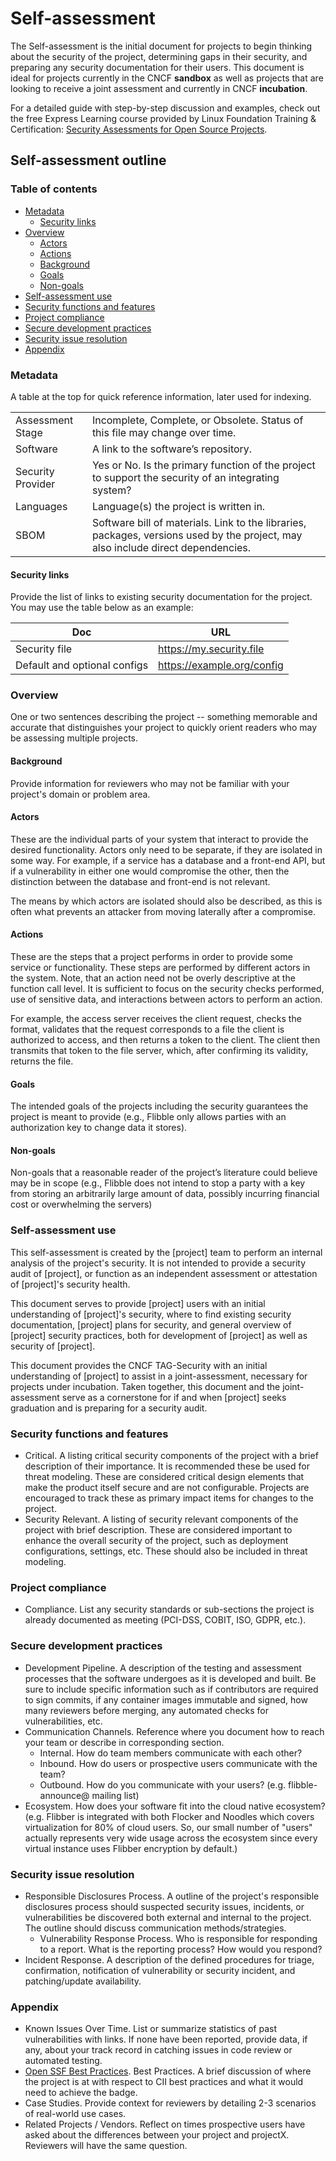 # Self-assessment

The Self-assessment is the initial document for projects to begin thinking about the
security of the project, determining gaps in their security, and preparing any security
documentation for their users. This document is ideal for projects currently in the
CNCF **sandbox** as well as projects that are looking to receive a joint assessment and
currently in CNCF **incubation**.

For a detailed guide with step-by-step discussion and examples, check out the free
Express Learning course provided by Linux Foundation Training & Certification:
[Security Assessments for Open Source Projects](https://training.linuxfoundation.org/express-learning/security-self-assessments-for-open-source-projects-lfel1005/).

## Self-assessment outline

### Table of contents

- [Metadata](#metadata)
  - [Security links](#security-links)
- [Overview](#overview)
  - [Actors](#actors)
  - [Actions](#actions)
  - [Background](#background)
  - [Goals](#goals)
  - [Non-goals](#non-goals)
- [Self-assessment use](#self-assessment-use)
- [Security functions and features](#security-functions-and-features)
- [Project compliance](#project-compliance)
- [Secure development practices](#secure-development-practices)
- [Security issue resolution](#security-issue-resolution)
- [Appendix](#appendix)

### Metadata

A table at the top for quick reference information, later used for indexing.

|||
| -- | -- |
| Assessment Stage | Incomplete, Complete, or Obsolete. Status of this file may change over time. |
| Software | A link to the software’s repository.  |
| Security Provider | Yes or No. Is the primary function of the project to support the security of an integrating system?  |
| Languages | Language(s) the project is written in. |
| SBOM | Software bill of materials.  Link to the libraries, packages, versions used by the project, may also include direct dependencies. |

#### Security links

<!-- markdown-link-check-disable -->
Provide the list of links to existing security documentation for the project. You may
use the table below as an example:

| Doc | URL |
| -- | -- |
| Security file | <https://my.security.file> |
| Default and optional configs | <https://example.org/config> |
<!-- markdown-link-check-enable -->

### Overview

One or two sentences describing the project -- something memorable and accurate
that distinguishes your project to quickly orient readers who may be assessing
multiple projects.

#### Background

Provide information for reviewers who may not be familiar with your project's
domain or problem area.

#### Actors

These are the individual parts of your system that interact to provide the
desired functionality.  Actors only need to be separate, if they are isolated
in some way.  For example, if a service has a database and a front-end API, but
if a vulnerability in either one would compromise the other, then the distinction
between the database and front-end is not relevant.

The means by which actors are isolated should also be described, as this is often
what prevents an attacker from moving laterally after a compromise.

#### Actions

These are the steps that a project performs in order to provide some service
or functionality.  These steps are performed by different actors in the system.
Note, that an action need not be overly descriptive at the function call level.
It is sufficient to focus on the security checks performed, use of sensitive
data, and interactions between actors to perform an action.

For example, the access server receives the client request, checks the format,
validates that the request corresponds to a file the client is authorized to
access, and then returns a token to the client.  The client then transmits that
token to the file server, which, after confirming its validity, returns the file.

#### Goals

The intended goals of the projects including the security guarantees the project
 is meant to provide (e.g., Flibble only allows parties with an authorization
key to change data it stores).

#### Non-goals

Non-goals that a reasonable reader of the project’s literature could believe may
be in scope (e.g., Flibble does not intend to stop a party with a key from storing
an arbitrarily large amount of data, possibly incurring financial cost or overwhelming
 the servers)

### Self-assessment use

This self-assessment is created by the [project] team to perform an internal analysis of the
project's security.  It is not intended to provide a security audit of [project], or
function as an independent assessment or attestation of [project]'s security health.

This document serves to provide [project] users with an initial understanding of
[project]'s security, where to find existing security documentation, [project] plans for
security, and general overview of [project] security practices, both for development of
[project] as well as security of [project].

This document provides the CNCF TAG-Security with an initial understanding of [project]
to assist in a joint-assessment, necessary for projects under incubation.  Taken
together, this document and the joint-assessment serve as a cornerstone for if and when
[project] seeks graduation and is preparing for a security audit.

### Security functions and features

- Critical.  A listing critical security components of the project with a brief
description of their importance.  It is recommended these be used for threat modeling.
These are considered critical design elements that make the product itself secure and
are not configurable.  Projects are encouraged to track these as primary impact items
for changes to the project.
- Security Relevant.  A listing of security relevant components of the project with
  brief description.  These are considered important to enhance the overall security of
the project, such as deployment configurations, settings, etc.  These should also be
included in threat modeling.

### Project compliance

- Compliance.  List any security standards or sub-sections the project is
  already documented as meeting (PCI-DSS, COBIT, ISO, GDPR, etc.).

### Secure development practices

- Development Pipeline.  A description of the testing and assessment processes that
  the software undergoes as it is developed and built. Be sure to include specific
information such as if contributors are required to sign commits, if any container
images immutable and signed, how many reviewers before merging, any automated checks for
vulnerabilities, etc.
- Communication Channels. Reference where you document how to reach your team or
  describe in corresponding section.
  - Internal. How do team members communicate with each other?
  - Inbound. How do users or prospective users communicate with the team?
  - Outbound. How do you communicate with your users? (e.g. flibble-announce@
    mailing list)
- Ecosystem. How does your software fit into the cloud native ecosystem?  (e.g.
  Flibber is integrated with both Flocker and Noodles which covers
virtualization for 80% of cloud users. So, our small number of "users" actually
represents very wide usage across the ecosystem since every virtual instance uses
Flibber encryption by default.)

### Security issue resolution

- Responsible Disclosures Process. A outline of the project's responsible
  disclosures process should suspected security issues, incidents, or
vulnerabilities be discovered both external and internal to the project. The
outline should discuss communication methods/strategies.
  - Vulnerability Response Process. Who is responsible for responding to a
    report. What is the reporting process? How would you respond?
- Incident Response. A description of the defined procedures for triage,
  confirmation, notification of vulnerability or security incident, and
patching/update availability.

### Appendix

- Known Issues Over Time. List or summarize statistics of past vulnerabilities
  with links. If none have been reported, provide data, if any, about your track
record in catching issues in code review or automated testing.
- [Open SSF Best Practices](https://www.bestpractices.dev/en).
  Best Practices. A brief discussion of where the project is at
  with respect to CII best practices and what it would need to
  achieve the badge.
- Case Studies. Provide context for reviewers by detailing 2-3 scenarios of
  real-world use cases.
- Related Projects / Vendors. Reflect on times prospective users have asked
  about the differences between your project and projectX. Reviewers will have
the same question.
